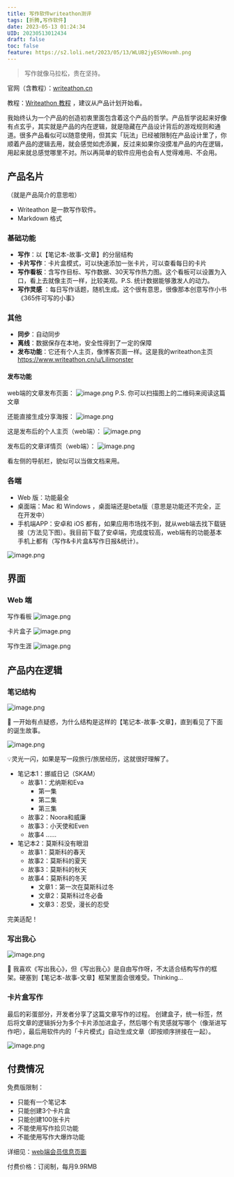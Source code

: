 ```yaml
---
title: 写作软件writeathon测评
tags: [折腾,写作软件]
date: 2023-05-13 01:24:34
UID: 20230513012434
draft: false
toc: false
feature: https://s2.loli.net/2023/05/13/WLUB2jyESVHovmh.png
---
```


> 写作就像马拉松，贵在坚持。

官网（含教程）：[writeathon.cn](https://www.writeathon.cn)

教程：[Writeathon 教程](https://guide.writeathon.cn/guide/v3/writeathon-v3-part-one.html#writeathon的诞生) ，建议从产品计划开始看。

我始终认为一个产品的创造初衷里面包含着这个产品的哲学。产品哲学说起来好像有点玄乎，其实就是产品的内在逻辑，就是隐藏在产品设计背后的游戏规则和通道。很多产品看似可以随意使用，但其实「玩法」已经被限制在产品设计里了，你顺着产品的逻辑去用，就会感觉如虎添翼，反过来如果你没摸准产品的内在逻辑，用起来就总感觉哪里不对。所以再简单的软件应用也会有人觉得难用、不会用。

<!--more-->

## 产品名片
（就是产品简介的意思啦）

- Writeathon 是一款写作软件。
- Markdown 格式

### 基础功能
- **写作**：以【笔记本-故事-文章】的分层结构
- **卡片写作**：卡片盒模式，可以快速添加一张卡片，可以查看每日的卡片
- **写作看板**：含写作目标、写作数据、30天写作热力图。这个看板可以设置为入口，看上去就像主页一样，比较美观。P.S. 统计数据能够激发人的动力。
- **写作灵感** ：每日写作话题，随机生成。这个很有意思，很像那本创意写作小书《365件可写的小事》

### 其他
- **同步**：自动同步
- **离线**：数据保存在本地，安全性得到了一定的保障
- **发布功能**：它还有个人主页，像博客页面一样。这是我的writeathon主页 https://www.writeathon.cn/u/Lilimonster

#### 发布功能
web端的文章发布页面：
![image.png](https://s2.loli.net/2023/05/13/v8Ban1uytdZmeX4.png)
P.S. 你可以扫描图上的二维码来阅读这篇文章

还能直接生成分享海报：
![image.png](https://s2.loli.net/2023/05/13/BIC3Xi9gTdS5FMD.png)

这是发布后的个人主页（web端）：
![image.png](https://s2.loli.net/2023/05/13/2Cu8wkfsqZxAPDE.png)

发布后的文章详情页（web端）：
![image.png](https://s2.loli.net/2023/05/13/7msjIXR4YFcEbKQ.png)

看左侧的导航栏，貌似可以当做文档来用。

### 各端
- Web 版：功能最全
- 桌面端：Mac 和 Windows ，桌面端还是beta版（意思是功能还不完全，正在开发中）
- 手机端APP：安卓和 iOS 都有，如果应用市场找不到，就从web端去找下载链接（方法见下图）。我目前下载了安卓端，完成度较高，web端有的功能基本手机上都有（写作&卡片盒&写作日报&统计）。

![image.png](https://s2.loli.net/2023/05/12/bKa2ZIjSoPC4mHp.png)

## 界面
### Web 端
写作看板
![image.png](https://s2.loli.net/2023/05/12/ekONioYDmH9td8G.png)

卡片盒子
![image.png](https://s2.loli.net/2023/05/12/4OGDiwxacKQAomn.png)

写作生涯
![image.png](https://s2.loli.net/2023/05/12/WzaTjDO1JviMnUs.png)



## 产品内在逻辑
### 笔记结构
![image.png](https://s2.loli.net/2023/05/12/2unAXNimDpFgxT5.png)

💎 一开始有点疑惑，为什么结构是这样的【笔记本-故事-文章】，直到看见了下面的诞生故事。

![image.png](https://s2.loli.net/2023/05/12/YdA9t2pqbXk6Qnx.png)

💡灵光一闪，如果是写一段旅行/旅居经历，这就很好理解了。

- 笔记本1：挪威日记（SKAM）
	- 故事1：尤纳斯和Eva
		- 第一集
		- 第二集
		- 第三集
	- 故事2：Noora和威廉
	- 故事3：小天使和Even
	- 故事4 ......
- 笔记本2：莫斯科没有眼泪
	- 故事1：莫斯科的春天
	- 故事2：莫斯科的夏天
	- 故事3：莫斯科的秋天
	- 故事4：莫斯科的冬天
		- 文章1：第一次在莫斯科过冬
		- 文章2：莫斯科过冬必备
		- 文章3：忍受，漫长的忍受


完美适配！

### 写出我心

![image.png](https://s2.loli.net/2023/05/12/ZpLmejIAqiVEsBK.png)

💎 我喜欢《写出我心》，但《写出我心》是自由写作呀，不太适合结构写作的框架。硬塞到【笔记本-故事-文章】框架里面会很难受。Thinking...

### 卡片盒写作
最后的彩蛋部分，开发者分享了这篇文章写作的过程。
创建盒子，统一标签，然后将文章的逻辑拆分为多个卡片添加进盒子，然后哪个有灵感就写哪个（像渐进写作吧），最后用软件内的「卡片模式」自动生成文章（即按顺序拼接在一起）。

![image.png](https://s2.loli.net/2023/05/12/eEvhV8u2XRYAQSt.png)

## 付费情况
免费版限制：
- 只能有一个笔记本
- 只能创建3个卡片盒
- 只能创建100张卡片
- 不能使用写作拾贝功能
- 不能使用写作大爆炸功能

详细见：[web端会员信息页面](https://www.writeathon.cn/membership)

付费价格：订阅制，每月9.9RMB